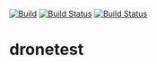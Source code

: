 [![Build](https://github.com/Supme/dronetest/actions/workflows/build.yml/badge.svg)](https://github.com/Supme/dronetest/actions/workflows/build.yml)
[![Build Status](https://drone.supme.ru/api/badges/Supme/dronetest/status.svg)](https://drone.supme.ru/Supme/dronetest)
[![Build Status](https://travis-ci.org/Supme/dronetest.svg?branch=master)](https://travis-ci.org/Supme/dronetest)
# dronetest
